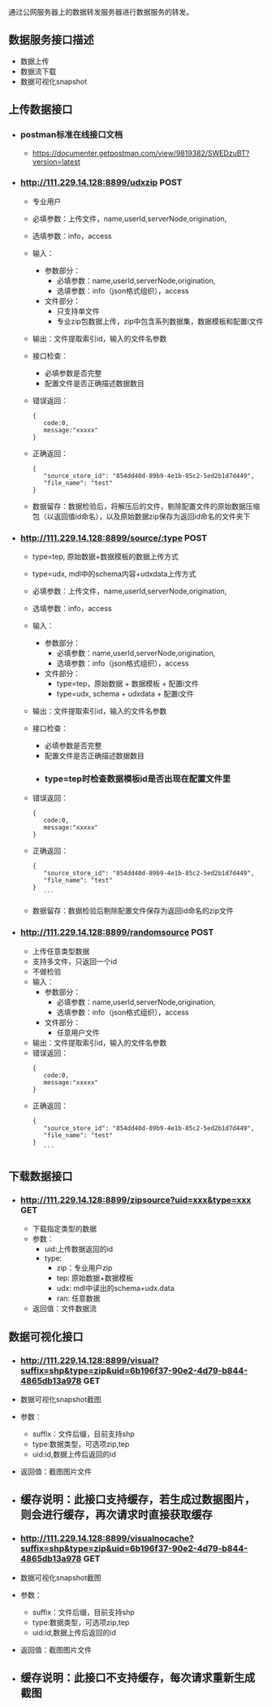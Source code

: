 通过公网服务器上的数据转发服务器进行数据服务的转发。

##  数据服务接口描述
- 数据上传
- 数据流下载
- 数据可视化snapshot


## 上传数据接口

- ### postman标准在线接口文档
  - https://documenter.getpostman.com/view/9819382/SWEDzuBT?version=latest
- ### http://111.229.14.128:8899/udxzip POST
  - 专业用户
  - 必填参数：上传文件，name,userId,serverNode,origination,
  - 选填参数：info，access
  
  - 输入：
    - 参数部分：
      - 必填参数：name,userId,serverNode,origination,
      - 选填参数：info（json格式组织），access
    - 文件部分：
      - 只支持单文件
      - 专业zip包数据上传，zip中包含系列数据集，数据模板和配置i文件
  - 输出：文件提取索引id，输入的文件名参数
  
  - 接口检查：
    - 必填参数是否完整
    - 配置文件是否正确描述数据数目
  
  - 错误返回：
     ```
    {
        code:0,
        message:"xxxxx"
    }
      ``` 
  - 正确返回：
     ```
    {
        "source_store_id": "854dd40d-89b9-4e1b-85c2-5ed2b1d7d449",
        "file_name": "test"
    }
    ```
  - 数据留存：数据检验后，将解压后的文件，剔除配置文件的原始数据压缩包（以返回值id命名），以及原始数据zip保存为返回id命名的文件夹下
- ### http://111.229.14.128:8899/source/:type POST
  
  - type=tep, 原始数据+数据模板的数据上传方式
  - type=udx, mdl中的schema内容+udxdata上传方式
  
  - 必填参数：上传文件，name,userId,serverNode,origination,
  - 选填参数：info，access

  - 输入：
    - 参数部分：
      - 必填参数：name,userId,serverNode,origination,
      - 选填参数：info（json格式组织），access
    - 文件部分：
      - type=tep，原始数据 + 数据模板 + 配置i文件
      - type=udx, schema + udxdata + 配置i文件
  - 输出：文件提取索引id，输入的文件名参数
  - 接口检查：
  
    - 必填参数是否完整
    - 配置文件是否正确描述数据数目
    - ### type=tep时检查数据模板id是否出现在配置文件里
  
  - 错误返回：
     ```
    {
        code:0,
        message:"xxxxx"
    }
      ``` 
  - 正确返回：
     ```
    {
        "source_store_id": "854dd40d-89b9-4e1b-85c2-5ed2b1d7d449",
        "file_name": "test"
    }
        ```
  - 数据留存：数据检验后剔除配置文件保存为返回id命名的zip文件

- ### http://111.229.14.128:8899/randomsource POST
  
  - 上传任意类型数据
  - 支持多文件，只返回一个id
  - 不做检验
  - 输入：
    - 参数部分：
      - 必填参数：name,userId,serverNode,origination,
      - 选填参数：info（json格式组织），access
    - 文件部分：
      - 任意用户文件
  - 输出：文件提取索引id，输入的文件名参数
  - 错误返回：
     ```
    {
        code:0,
        message:"xxxxx"
    }
      ``` 
  - 正确返回：
     ```
    {
        "source_store_id": "854dd40d-89b9-4e1b-85c2-5ed2b1d7d449",
        "file_name": "test"
    }
        ```

## 下载数据接口

- ### http://111.229.14.128:8899/zipsource?uid=xxx&type=xxx GET
  - 下载指定类型的数据
  - 参数：
    - uid:上传数据返回的id
    - type:
      - zip：专业用户zip
      - tep: 原始数据+数据模板
      - udx: mdl中读出的schema+udx.data
      - ran: 任意数据
  - 返回值：文件数据流

## 数据可视化接口

- ### http://111.229.14.128:8899/visual?suffix=shp&type=zip&uid=6b196f37-90e2-4d79-b844-4865db13a978 GET
- 数据可视化snapshot截图
- 参数：
  - suffix：文件后缀，目前支持shp
  - type:数据类型，可选项zip,tep
  - uid:id,数据上传后返回的id
- 返回值：截图图片文件
- ## 缓存说明：此接口支持缓存，若生成过数据图片，则会进行缓存，再次请求时直接获取缓存

- ### http://111.229.14.128:8899/visualnocache?suffix=shp&type=zip&uid=6b196f37-90e2-4d79-b844-4865db13a978 GET
- 数据可视化snapshot截图
- 参数：
  - suffix：文件后缀，目前支持shp
  - type:数据类型，可选项zip,tep
  - uid:id,数据上传后返回的id
- 返回值：截图图片文件
- ## 缓存说明：此接口不支持缓存，每次请求重新生成截图
